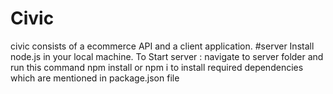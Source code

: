 # Civic
civic consists of a ecommerce API and a client application.
#server 
Install node.js  in your local machine. 
To Start server : navigate to server folder and run this command npm install or npm i to install required dependencies which are mentioned in package.json file

